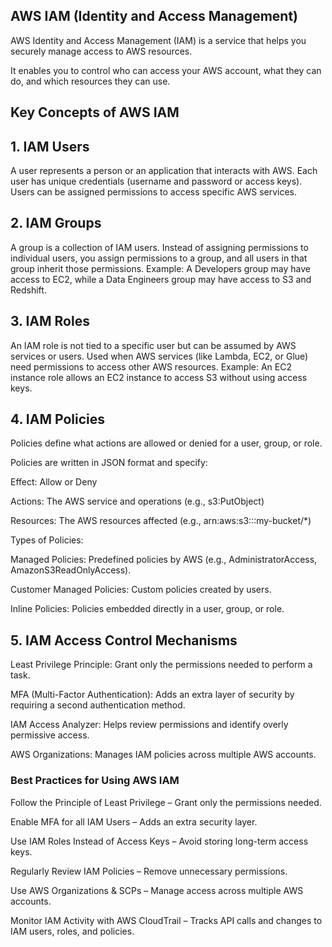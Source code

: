 AWS IAM (Identity and Access Management)
-----------------------------------------

AWS Identity and Access Management (IAM) is a service that helps you securely manage access to AWS resources. 

It enables you to control who can access your AWS account, what they can do, and which resources they can use.

## Key Concepts of AWS IAM

## 1. IAM Users
A user represents a person or an application that interacts with AWS.
Each user has unique credentials (username and password or access keys).
Users can be assigned permissions to access specific AWS services.

## 2. IAM Groups
A group is a collection of IAM users.
Instead of assigning permissions to individual users, you assign permissions to a group, and all users in that group inherit those permissions.
Example: A Developers group may have access to EC2, while a Data Engineers group may have access to S3 and Redshift.


## 3. IAM Roles
An IAM role is not tied to a specific user but can be assumed by AWS services or users.
Used when AWS services (like Lambda, EC2, or Glue) need permissions to access other AWS resources.
Example: An EC2 instance role allows an EC2 instance to access S3 without using access keys.


## 4. IAM Policies
Policies define what actions are allowed or denied for a user, group, or role.

Policies are written in JSON format and specify:

Effect: Allow or Deny

Actions: The AWS service and operations (e.g., s3:PutObject)

Resources: The AWS resources affected (e.g., arn:aws:s3:::my-bucket/*)

Types of Policies:

Managed Policies: Predefined policies by AWS (e.g., AdministratorAccess, AmazonS3ReadOnlyAccess).

Customer Managed Policies: Custom policies created by users.

Inline Policies: Policies embedded directly in a user, group, or role.

## 5. IAM Access Control Mechanisms
Least Privilege Principle: Grant only the permissions needed to perform a task.

MFA (Multi-Factor Authentication): Adds an extra layer of security by requiring a second authentication method.

IAM Access Analyzer: Helps review permissions and identify overly permissive access.

AWS Organizations: Manages IAM policies across multiple AWS accounts.


### Best Practices for Using AWS IAM
Follow the Principle of Least Privilege – Grant only the permissions needed.

Enable MFA for all IAM Users – Adds an extra security layer.

Use IAM Roles Instead of Access Keys – Avoid storing long-term access keys.

Regularly Review IAM Policies – Remove unnecessary permissions.

Use AWS Organizations & SCPs – Manage access across multiple AWS accounts.

Monitor IAM Activity with AWS CloudTrail – Tracks API calls and changes to IAM users, roles, and policies.
